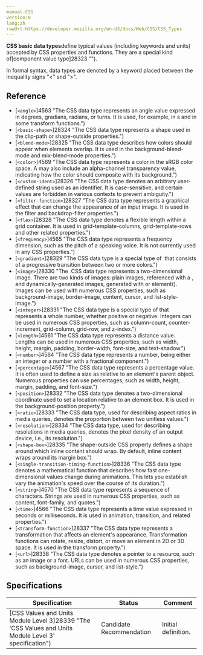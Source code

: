 ```yaml
---
manual:CSS
version:0
lang:zh
rawUrl:https://developer.mozilla.org/en-US/docs/Web/CSS/CSS_Types
---
```







**CSS basic data types**define typical values (including keywords and units) accepted by CSS properties and functions. They are a special kind of[component value type]28323 "").



In formal syntax, data types are denoted by a keyword placed between the inequality signs &quot;&lt;&quot; and &quot;&gt;&quot;.


## Reference<a name="Reference"></a>

* [`<angle>`]4563 "The <angle> CSS data type represents an angle value expressed in degrees, gradians, radians, or turns. It is used, for example, in <gradient>s and in some transform functions.")
* [`<basic-shape>`]28324 "The <basic-shape> CSS data type represents a shape used in the clip-path or shape-outside properties.")
* [`<blend-mode>`]28325 "The <blend-mode> CSS data type describes how colors should appear when elements overlap. It is used in the background-blend-mode and mix-blend-mode properties.")
* [`<color>`]4569 "The <color> CSS data type represents a color in the sRGB color space. A <color> may also include an alpha-channel transparency value, indicating how the color should composite with its background.")
* [`<custom-ident>`]28326 "The <custom-ident> CSS data type denotes an arbitrary user-defined string used as an identifier. It is case-sensitive, and certain values are forbidden in various contexts to prevent ambiguity.")
* [`<filter-function>`]28327 "The <filter-function> CSS data type represents a graphical effect that can change the appearance of an input image. It is used in the filter and backdrop-filter properties.")
* [`<flex>`]28328 "The <flex> CSS data type denotes a flexible length within a grid container. It is used in grid-template-columns, grid-template-rows and other related properties.")
* [`<frequency>`]4565 "The <frequency> CSS data type represents a frequency dimension, such as the pitch of a speaking voice. It is not currently used in any CSS properties.")
* [`<gradient>`]28329 "The <gradient> CSS data type is a special type of <image> that consists of a progressive transition between two or more colors.")
* [`<image>`]28330 "The <image> CSS data type represents a two-dimensional image. There are two kinds of images: plain images, referenced with a <url>, and dynamically-generated images, generated with <gradient> or element(). Images can be used with numerous CSS properties, such as background-image, border-image, content, cursor, and list-style-image.")
* [`<integer>`]28331 "The <integer> CSS data type is a special type of <number> that represents a whole number, whether positive or negative. Integers can be used in numerous CSS properties, such as column-count, counter-increment, grid-column, grid-row, and z-index.")
* [`<length>`]4561 "The <length> CSS data type represents a distance value. Lengths can be used in numerous CSS properties, such as width, height, margin, padding, border-width, font-size, and text-shadow.")
* [`<number>`]4564 "The <number> CSS data type represents a number, being either an integer or a number with a fractional component.")
* [`<percentage>`]4567 "The <percentage> CSS data type represents a percentage value. It is often used to define a size as relative to an element's parent object. Numerous properties can use percentages, such as width, height, margin, padding, and font-size.")
* [`<position>`]28332 "The <position> CSS data type denotes a two-dimensional coordinate used to set a location relative to an element box. It is used in the background-position property.")
* [`<ratio>`]28333 "The <ratio> CSS data type, used for describing aspect ratios in media queries, denotes the proportion between two unitless values.")
* [`<resolution>`]28334 "The <resolution> CSS data type, used for describing resolutions in media queries, denotes the pixel density of an output device, i.e., its resolution.")
* [`<shape-box>`]28335 "The shape-outside CSS property defines a shape around which inline content should wrap. By default, inline content wraps around its margin box.")
* [`<single-transition-timing-function>`]28336 "The <single-transition-timing-function> CSS data type denotes a mathematical function that describes how fast one-dimensional values change during animations. This lets you establish vary the animation's speed over the course of its duration.")
* [`<string>`]4570 "The <string> CSS data type represents a sequence of characters. Strings are used in numerous CSS properties, such as content, font-family, and quotes.")
* [`<time>`]4566 "The <time> CSS data type represents a time value expressed in seconds or milliseconds. It is used in animation, transition, and related properties.")
* [`<transform-function>`]28337 "The <transform-function> CSS data type represents a transformation that affects an element's appearance. Transformation functions can rotate, resize, distort, or move an element in 2D or 3D space. It is used in the transform property.")
* [`<url>`]28338 "The <url> CSS data type denotes a pointer to a resource, such as an image or a font. URLs can be used in numerous CSS properties, such as background-image, cursor, and list-style.")


## Specifications<a name="Specifications"></a>

Specification | Status | Comment 
 ---  |  ---  |  ---  | 
[CSS Values and Units Module Level 3]28339 "The 'CSS Values and Units Module Level 3' specification") | Candidate Recommendation | Initial definition. 




